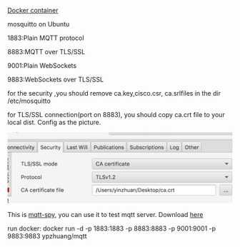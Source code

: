 
[Docker container](https://hub.docker.com/r/ypzhuang/mqtt/)

mosquitto on Ubuntu

1883:Plain MQTT protocol

8883:MQTT over TLS/SSL

9001:Plain WebSockets

9883:WebSockets over TLS/SSL

for the security ,you should remove ca.key,cisco.csr, ca.srlfiles in the dir /etc/mosquitto

for TLS/SSL connection(port on 8883), you should copy ca.crt file to your local dist.
Config as the picture. 

![Config using mqtt-spy](./client_config.png)


This is [mqtt-spy](http://kamilfb.github.io/mqtt-spy/), you can use it to test mqtt server. Download [here](https://github.com/kamilfb/mqtt-spy/releases/download/mqtt-spy_v0.5.3/mqtt-spy-0.5.3-jar-with-dependencies.jar)



run docker:
docker run -d -p 1883:1883 -p 8883:8883 -p 9001:9001 -p 9883:9883 ypzhuang/mqtt 